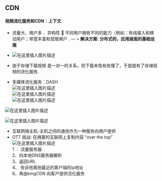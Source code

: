 ## CDN

#### 视频流化服务和CDN：上下文

-   流量大、用户多 、异构性  不同用户拥有不同的能力（例如：有线接入和移 动用户；带宽丰富和受限用户 . — > **解决方案: 分布式的，应用层面的基础设施**
    
-   ![在这里插入图片描述](https://img-blog.csdnimg.cn/bfc2764461924acf96eaeaad4894efc9.png)
    
-   由于存储下载视频 是一对一的关系，则下载未免有些慢了，于是就有了存储视频的流化服务.
    
-   多媒体流化服务：DASH  
    ![在这里插入图片描述](https://img-blog.csdnimg.cn/c7677e1eeecc4a749c2cd5af21ab525d.png)  
    ![在这里插入图片描述](https://img-blog.csdnimg.cn/ddc59cd105534b8c8ccdb79789d0b52d.png)  
    ![在这里插入图片描述](https://img-blog.csdnimg.cn/ae5d16fc0f034bcd8851551aa728539e.png)
    

![在这里插入图片描述](https://img-blog.csdnimg.cn/8873e7b9920b40538b91b015df9be61e.png)

![在这里插入图片描述](https://img-blog.csdnimg.cn/248bfa6d230248aa96781656288b247b.png)

-   互联网络主机-主机之间的通信作为一种服务向用户提供
-   OTT 挑战: 在拥塞的互联网上复制内容 “over the top”  
    ![在这里插入图片描述](https://img-blog.csdnimg.cn/38fa32de2eff44dfa6e9398abf8cdae9.png)  
    1 ： 流量服务器  
    2、向本地DNS服务器解析  
    3、返回URL  
    4、 告诉他离他最近的客户端的ip地址  
    6、再由kingCDN 向客户提供流化服务